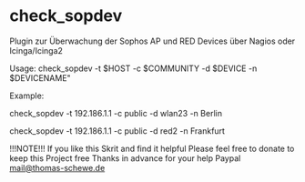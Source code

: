 # check_sopdev
Plugin zur Überwachung der Sophos AP und RED Devices über Nagios oder Icinga/Icinga2

Usage:
check_sopdev -t \$HOST -c \$COMMUNITY -d \$DEVICE -n \$DEVICENAME"

Example:

check_sopdev -t 192.186.1.1 -c public -d wlan23 -n Berlin

check_sopdev -t 192.186.1.1 -c public -d red2 -n Frankfurt

!!!NOTE!!!
If you like this Skrit and find it helpful
Please feel free to donate to keep this Project free
Thanks in advance for your help
Paypal mail@thomas-schewe.de

